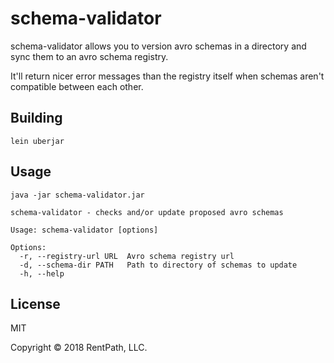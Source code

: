 # schema-validator

schema-validator allows you to version avro schemas in a directory and sync them to an avro schema registry.

It'll return nicer error messages than the registry itself when schemas aren't compatible between each other.

## Building

```
lein uberjar
```

## Usage

```
java -jar schema-validator.jar

schema-validator - checks and/or update proposed avro schemas

Usage: schema-validator [options]

Options:
  -r, --registry-url URL  Avro schema registry url
  -d, --schema-dir PATH   Path to directory of schemas to update
  -h, --help
```

## License

MIT

Copyright © 2018 RentPath, LLC.
